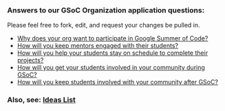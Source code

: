 ### Answers to our GSoC Organization application questions:

Please feel free to fork, edit, and request your changes be pulled in.

* [Why does your org want to participate in Google Summer of Code?][1]
* [How will you keep mentors engaged with their students?][2]
* [How will you help your students stay on schedule to complete their projects?][3]
* [How will you get your students involved in your community during GSoC?][4]
* [How will you keep students involved with your community after GSoC?][5]


[1]: https://github.com/celluloid/culture/blob/master/GSoC/1010-why_we_will_participate.md
[2]: https://github.com/celluloid/culture/blob/master/GSoC/1020-how_mentors_stay_engaged.md
[3]: https://github.com/celluloid/culture/blob/master/GSoC/1030-keeping_students_on_schedule.md
[4]: https://github.com/celluloid/culture/blob/master/GSoC/1040-getting_students_involved.md
[5]: https://github.com/celluloid/culture/blob/master/GSoC/1050-student_involvement_after.md


### Also, see: [Ideas List](https://github.com/celluloid/culture/blob/master/GSoC/IDEAS.md)

